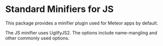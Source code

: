 Standard Minifiers for JS
===

This package provides a minifier plugin used for Meteor apps by default.

The JS minifier uses UglifyJS2. The options include name-mangling and other
commonly used options.
